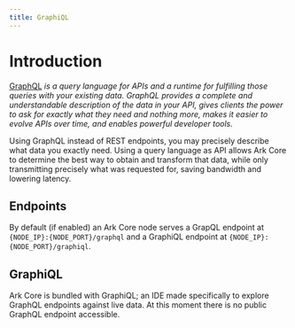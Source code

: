 ```yaml
---
title: GraphiQL
---
```


# Introduction

[GraphQL](https://graphql.org/) *is a query language for APIs and a runtime for fulfilling those queries with your existing data. GraphQL provides a complete and understandable description of the data in your API, gives clients the power to ask for exactly what they need and nothing more, makes it easier to evolve APIs over time, and enables powerful developer tools.*

Using GraphQL instead of REST endpoints, you may precisely describe what data you exactly need. Using a query language as API allows Ark Core to determine the best way to obtain and transform that data, while only transmitting precisely what was requested for, saving bandwidth and lowering latency.

## Endpoints

By default (if enabled) an Ark Core node serves a GrapQL endpoint at `{NODE_IP}:{NODE_PORT}/graphql` and a GraphiQL endpoint at `{NODE_IP}:{NODE_PORT}/graphiql`.

## GraphiQL

Ark Core is bundled with GraphiQL; an IDE made specifically to explore GraphQL endpoints against live data. At this moment there is no public GraphQL endpoint accessible.